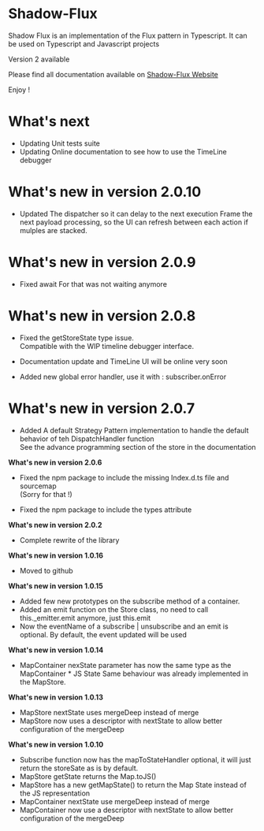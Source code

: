 Shadow-Flux
===

Shadow Flux is an implementation of the Flux pattern in Typescript. It can be used on Typescript and Javascript projects

Version 2 available

Please find all documentation available on [Shadow-Flux Website](https://fskorzec.github.io/shadowjs/)

Enjoy !

**What's next**
===
* Updating Unit tests suite
* Updating Online documentation to see how to use the TimeLine debugger

**What's new in version 2.0.10**
===
* Updated The dispatcher so it can delay to the next execution Frame the next payload processing,
so the UI can refresh between each action if mulples are stacked.

**What's new in version 2.0.9**
===
* Fixed await For that was not waiting anymore

**What's new in version 2.0.8**
===
* Fixed the getStoreState type issue.
<br />Compatible with the WIP timeline debugger interface.

* Documentation update and TimeLine UI will be online very soon

* Added new global error handler, use it with : subscriber.onError

**What's new in version 2.0.7**
===
* Added A default Strategy Pattern implementation to handle the default behavior of teh DispatchHandler function
<br />See the advance programming section of the store in the documentation

**What's new in version 2.0.6**
* Fixed the npm package to include the missing Index.d.ts file and sourcemap
<br/>(Sorry for that !)

* Fixed the npm package to include the types attribute

**What's new in version 2.0.2**
* Complete rewrite of the library

**What's new in version 1.0.16**
* Moved to github

**What's new in version 1.0.15**
* Added few new prototypes on the subscribe method of a container.
* Added an emit function on the Store class, no need to call this._emitter.emit anymore, just this.emit
* Now the eventName of a subscribe | unsubscribe and an emit is optional. By default, the event updated will be used

**What's new in version 1.0.14**
* MapContainer nexState parameter has now the same type as the MapContainer * JS State Same behaviour was already implemented in the MapStore.

**What's new in version 1.0.13**
* MapStore nextState uses mergeDeep instead of merge
* MapStore now uses a descriptor with nextState to allow better configuration of the mergeDeep

**What's new in version 1.0.10**
* Subscribe function now has the mapToStateHandler optional, it will just return the storeSate as is by default.
* MapStore getState returns the Map.toJS()
* MapStore has a new getMapState() to return the Map State instead of the JS representation
* MapContainer nextState use mergeDeep instead of merge
* MapContainer now use a descriptor with nextState to allow better configuration of the mergeDeep